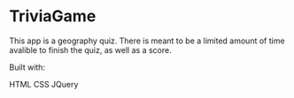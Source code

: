 # TriviaGame

This app is a geography quiz. There is meant to be a limited amount of time avalible to finish the quiz, as well as a score.

Built with:

HTML
CSS
JQuery
